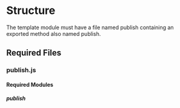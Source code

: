 # Structure

The template module must have a file named publish containing an exported method also named publish.

## Required Files

### publish.js

#### Required Modules

##### publish